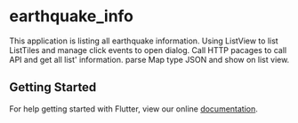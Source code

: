 # earthquake_info

This application is listing all earthquake information.
Using ListView to list ListTiles and manage click events to open dialog.
Call HTTP pacages to call API and get all list' information.
parse Map type JSON and show on list view.

## Getting Started

For help getting started with Flutter, view our online
[documentation](https://flutter.io/).

